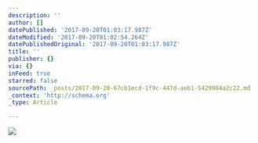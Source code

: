 ```yaml
---
description: ''
author: []
datePublished: '2017-09-20T01:03:17.987Z'
dateModified: '2017-09-20T01:02:54.264Z'
datePublishedOriginal: '2017-09-20T01:03:17.987Z'
title: ''
publisher: {}
via: {}
inFeed: true
starred: false
sourcePath: _posts/2017-09-20-67cb1ecd-1f9c-447d-aeb1-5429984a2c22.md
_context: 'http://schema.org'
_type: Article

---
```

![](https://the-grid-user-content.s3-us-west-2.amazonaws.com/efa6bfb6-fb84-4ba2-89d9-2a708d61f496.jpg)